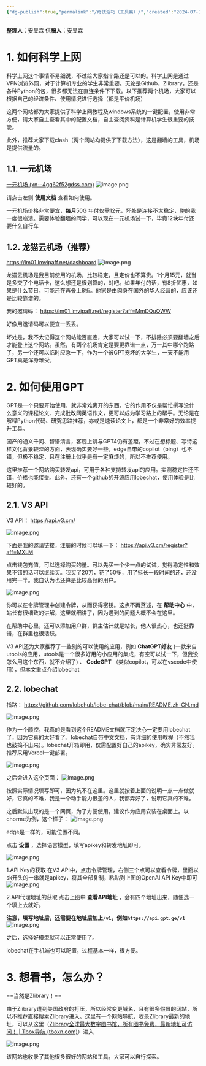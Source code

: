 ```yaml
---
{"dg-publish":true,"permalink":"/奇技淫巧（工具篇）/","created":"2024-07-19T16:03:33.175+08:00","updated":"2024-07-24T22:24:37.448+08:00"}
---
```


**整理人**：安昱霖
**供稿人**：安昱霖
# 1. 如何科学上网

科学上网这个事情不易细说，不过给大家指个路还是可以的。科学上网是通过VPN浏览外网，对于计算机专业的学生非常重要。无论是Github，Zlibrary，还是各种Python的包，很多都无法在直连条件下下载。以下推荐两个机场，大家可以根据自己的经济条件、使用情况进行选择（都是平价机场）

这两个网站都为大家提供了科学上网教程及windows系统的一键配置，使用非常方便，请大家自主查看其中的配置文档，自主查阅资料是计算机学生很重要的技能。

此外，推荐大家下载clash（两个网站均提供了下载方法），这是翻墙的工具，机场是提供流量的。

## 1.1. 一元机场
[一元机场 (xn--4gq62f52gdss.com)](https://xn--4gq62f52gdss.com/#/dashboard)
![image.png](https://anyulin-1327793486.cos.ap-beijing.myqcloud.com/20240719161110.png)

请点击左侧 **使用文档** 查看如何使用。

一元机场价格非常便宜，**每月**50G 年付仅需12元，坏处是连接不太稳定，整的我一度很崩溃。需要体验翻墙的同学，可以现在一元机场试一下，毕竟12块年付还要什么自行车

## 1.2. 龙猫云机场（推荐）
https://lm01.lmvipaff.net/dashboard
![image.png](https://anyulin-1327793486.cos.ap-beijing.myqcloud.com/20240720162757.png)

龙猫云机场是我目前使用的机场，比较稳定，且定价也不算贵。1个月15元，就当是多交了个电话卡，这么想还是很划算的，对吧。如果年付的话，有8折优惠，如果是什么节日，可能还在再叠上8折。他家是由肉身在国外的华人经营的，应该还是比较靠谱的。

我的邀请码：
https://lm01.lmvipaff.net/register?aff=MmDQuQWW

好像用邀请码可以便宜一丢丢。

坏处是，我不太记得这个网站能否直连，大家可以试一下，不排除必须要翻墙之后才能登上这个网站。虽然，有两个机场肯定是要更靠谱一点，万一其中哪个跑路了，另一个还可以临时应急一下，作为一个被GPT宠坏的大学生，一天不能用GPT真是浑身难受。

# 2. 如何使用GPT

GPT是一个只要开始使用，就非常难离开的东西。它的作用不仅是帮忙撰写没什么意义的课程论文、完成批改网英语作文，更可以成为学习路上的帮手。无论是在解释Python代码、研究思路推荐，亦或是速读论文上，都是一个非常好的效率提升工具。

国产的通义千问、智谱清言，客观上讲与GPT4仍有差距，不过在想标题、写诗这样文化背景较深的方面，表现确实要好一些。edge自带的copilot（bing）也不错，但极不稳定，且在注册上似乎是有一定麻烦的，所以不推荐使用。

这里推荐一个网站购买转发api，可用于各种支持转发api的应用。实测稳定性还不错，价格也能接受。此外，还有一个github的开源应用lobechat，使用体验是比较好的。

## 2.1. V3 API
V3 API：
https://api.v3.cm/

![image.png](https://anyulin-1327793486.cos.ap-beijing.myqcloud.com/20240722204259.png)

下面是我的邀请链接，注册的时候可以填一下：
https://api.v3.cm/register?aff=MXLM

点击钱包充值，可以选择购买的量。可以先买一个少一点的试试，觉得稳定性和效果不错的话可以继续买。我买了20刀，花了50多，用了挺长一段时间的还，还没用完一半。我自认为也还算是比较高频的用户。

![image.png](https://anyulin-1327793486.cos.ap-beijing.myqcloud.com/20240722204523.png)

你可以在令牌管理中创建令牌，从而获得密钥。这点不再赘述，在 **帮助中心** 中，站长有很细致的讲解，这里就细讲了，因为遇到的问题大概不会在这里。

在帮助中心里，还可以添加用户群，群主估计就是站长，他人很热心，也还挺靠谱，在群里也很活跃。

V3 API还为大家推荐了一些别的可以使用的应用，例如 **ChatGPT好友** (一款来自utools的应用，utools是一个很多好用的小应用的集成，有空可以试一下，但我没怎么用这个东西，就不介绍了) 、 **CodeGPT** （类似copilot，可以在vscode中使用），但本文重点介绍lobechat

## 2.2. lobechat

指路：
https://github.com/lobehub/lobe-chat/blob/main/README.zh-CN.md

![image.png](https://anyulin-1327793486.cos.ap-beijing.myqcloud.com/20240722205750.png)

作为一个颜控，我真的是看到这个README文档就下定决心一定要用lobechat了，因为它真的太好看了。lobechat自带中文文档，有详细的使用教程（不然我也鼓捣不出来）。lobechat开箱即用，仅需配置好自己的apikey，确实非常友好。推荐采用Vercel一键部署。

![image.png](https://anyulin-1327793486.cos.ap-beijing.myqcloud.com/20240722210135.png)

之后会进入这个页面：
![image.png](https://anyulin-1327793486.cos.ap-beijing.myqcloud.com/20240722210225.png)


按照实际情况填写即可，因为坑不在这里。这里就按着上面的说明一点一点做就好，它真的不难，我是一个动手能力很差的人，我都弄好了，说明它真的不难。

之后默认出现的是一个网页，为了方便使用，建议作为应用安装在桌面上。以chorme为例，这个样子：
![image.png](https://anyulin-1327793486.cos.ap-beijing.myqcloud.com/20240722210501.png)

edge是一样的，可能位置不同。

点击 **设置** ，选择语言模型，填写apikey和转发地址即可。

![image.png](https://anyulin-1327793486.cos.ap-beijing.myqcloud.com/20240722210642.png)


1.API Key的获取
在V3 API中，点击令牌管理，右侧三个点可以查看令牌，里面以sk开头的一串就是apikey，将其全部复制，粘贴到上图的OpenAI API Key中即可
![image.png](https://anyulin-1327793486.cos.ap-beijing.myqcloud.com/20240722211024.png)



2.API代理地址的获取
点击上图中 **查看API地址** ，会有四个地址出来，随便选一个填上去就好。

**注意，填写地址后，还需要在地址后加上`/v1`，例如`https://api.gpt.ge/v1`**
![image.png](https://anyulin-1327793486.cos.ap-beijing.myqcloud.com/20240722211104.png)

之后，选择好模型就可以正常使用了。

lobechat在手机端也可以配置，过程基本一样，很方便。


# 3. 想看书，怎么办？

==当然是Zlibrary！==

由于Zlibrary遭到美国政府的打压，所以经常变更域名，且有很多假冒的网站，所以不推荐直接搜索Zlibrary进入。这里有一个网站导航，收录Zlibrary最新的地址，可以从这里（[Zlibrary全球最大数字图书馆，所有图书免费，最新地址可访问！ | Tbox导航 (tboxn.com)](https://www.tboxn.com/sites/320.html)）进入

![image.png](https://anyulin-1327793486.cos.ap-beijing.myqcloud.com/20240722212509.png)

该网站也收录了其他很多很好的网站和工具，大家可以自行探索。
